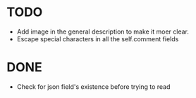 # TODO

* Add image in the general description to make it moer clear.
* Escape special characters in all the self.comment fields

# DONE 

* Check for json field's existence before trying to read